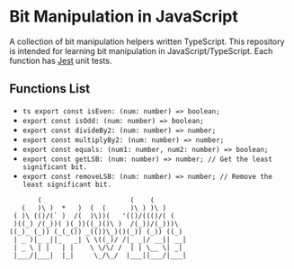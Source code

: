 # Bit Manipulation in JavaScript
A collection of bit manipulation helpers written TypeScript.
This repository is intended for learning bit manipulation in JavaScript/TypeScript.
Each function has [Jest](https://jestjs.io/) unit tests.

## Functions List
- ```ts export const isEven: (num: number) => boolean;```
- `export const isOdd: (num: number) => boolean;`
- `export const divideBy2: (num: number) => number;`
- `export const multiplyBy2: (num: number) => number;`
- `export const equals: (num1: number, num2: number) => boolean;`
- `export const getLSB: (num: number) => number; // Get the least significant bit.` 
- `export const removeLSB: (num: number) => number; // Remove the least significant bit.`


``` 
       (                      (    (         
   (   )\ )  *   )  (  (      )\ ) )\ )      
 ( )\ (()/(` )  /(  )\))(   '(()/((()/( (    
 )((_) /(_))( )(_))((_)()\ )  /(_))/(_)))\   
((_)_ (_)) (_(_()) _(())\_)()(_)) (_)) ((_)  
 | _ )|_ _||_   _| \ \((_)/ /|_ _|/ __|| __| 
 | _ \ | |   | |    \ \/\/ /  | | \__ \| _|  
 |___/|___|  |_|     \_/\_/  |___||___/|___| 
```  































































































































































































































































































































